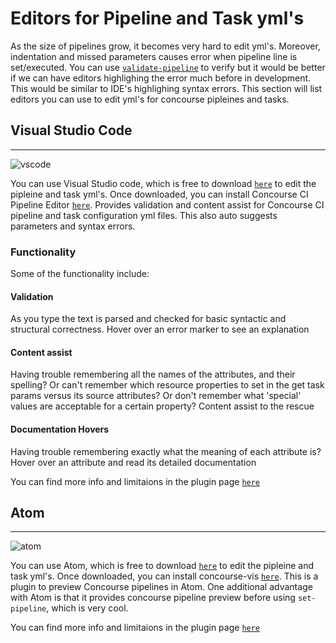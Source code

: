 # Editors for Pipeline and Task yml's

As the size of pipelines grow, it becomes very hard to edit yml's. Moreover, indentation and missed parameters causes error when pipeline line is set/executed. You can use [`validate-pipeline`](https://concourse.ci/fly-validate-pipeline.html) to verify but it would be better if we can have editors highlighing the error much before in development. This would be similar to IDE's highlighing syntax errors. This section will list editors you can use to edit yml's for concourse pipleines and tasks. 

## Visual Studio Code
---------------------
![vscode](/images/vscode-concourse.png)

You can use Visual Studio code, which is free to download [`here`](https://code.visualstudio.com/download) to edit the pipleine and task yml's. Once downloaded, you can install Concourse CI Pipeline Editor [`here`](https://marketplace.visualstudio.com/items?itemName=Pivotal.vscode-concourse). Provides validation and content assist for Concourse CI pipeline and task configuration yml files. This also auto suggests parameters and syntax errors. 

### Functionality
Some of the functionality include:
#### Validation
As you type the text is parsed and checked for basic syntactic and structural correctness. Hover over an error marker to see an explanation

#### Content assist
Having trouble remembering all the names of the attributes, and their spelling? Or can't remember which resource properties to set in the get task params versus its source attributes? Or don't remember what 'special' values are acceptable for a certain property? Content assist to the rescue
#### Documentation Hovers
Having trouble remembering exactly what the meaning of each attribute is? Hover over an attribute and read its detailed documentation

You can find more info and limitaions in the plugin page [`here`](https://marketplace.visualstudio.com/items?itemName=Pivotal.vscode-concourse)
## Atom
---------------------
![atom](/images/atom-concourse.gif)

You can use Atom, which is free to download [`here`](https://atom.io) to edit the pipleine and task yml's. Once downloaded, you can install concourse-vis [`here`](https://atom.io/packages/concourse-vis). This is a plugin to preview Concourse pipelines in Atom. One additional advantage with Atom is that it provides concourse pipeline preview before using `set-pipeline`, which is very cool.

You can find more info and limitaions in the plugin page [`here`](https://atom.io/packages/concourse-vis)
